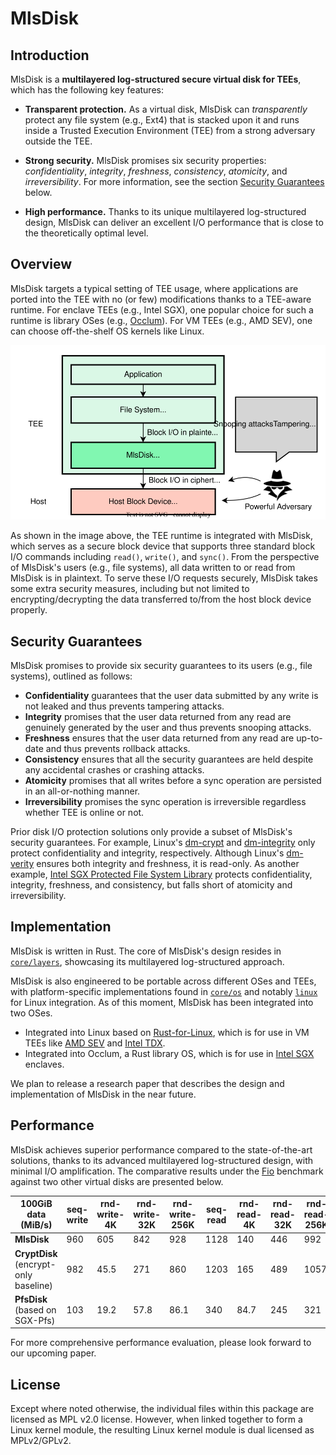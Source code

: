 # MlsDisk

## Introduction

MlsDisk is a **multilayered log-structured secure virtual disk for TEEs**,
which has the following key features:

* **Transparent protection.** As a virtual disk, MlsDisk can _transparently_ protect any file system (e.g., Ext4) that
is stacked upon it and runs inside a Trusted Execution Environment (TEE) from a strong adversary
outside the TEE.

* **Strong security.** MlsDisk promises six security properties:
_confidentiality_, _integrity_, _freshness_, _consistency_, _atomicity_, and _irreversibility_.
For more information, see the section [Security Guarantees](#security-guarantees) below.

* **High performance.** Thanks to its unique multilayered log-structured design,
MlsDisk can deliver an excellent I/O performance that
is close to the theoretically optimal level.

## Overview

MlsDisk targets a typical setting of TEE usage, where applications
are ported into the TEE with no (or few) modifications
thanks to a TEE-aware runtime. For enclave TEEs (e.g., Intel SGX),
one popular choice for such a runtime is library OSes (e.g., [Occlum](https://github.com/occlum/occlum)).
For VM TEEs (e.g., AMD SEV), one can choose off-the-shelf OS kernels like Linux.

![The threat model of MlsDisk.](./docs/figures/mlsdisk-threat-model.svg)

As shown in the image above, the TEE runtime is integrated with MlsDisk,
which serves as a secure block device that supports three standard block I/O commands
including `read()`, `write()`, and `sync()`. From the perspective of MlsDisk's users (e.g., file systems),
all data written to or read from MlsDisk is in plaintext.
To serve these I/O requests securely, MlsDisk takes some extra security measures,
including but not limited to encrypting/decrypting the data
transferred to/from the host block device properly.

## Security Guarantees

MlsDisk promises to provide six security guarantees
to its users (e.g., file systems), outlined as follows:

* **Confidentiality** guarantees that the user data submitted by any write
is not leaked and thus prevents tampering attacks.
* **Integrity** promises that the user data returned from any read
are genuinely generated by the user and
thus prevents snooping attacks.
* **Freshness** ensures that the user data returned from any read
are up-to-date and thus prevents rollback attacks.
* **Consistency** ensures that all the security guarantees are held
despite any accidental crashes or crashing attacks.
* **Atomicity** promises that all writes before a sync operation
are persisted in an all-or-nothing manner.
* **Irreversibility** promises the sync operation is irreversible
regardless whether TEE is online or not.

Prior disk I/O protection solutions only provide a subset of MlsDisk's security guarantees.
For example, Linux's [dm-crypt](https://docs.kernel.org/admin-guide/device-mapper/dm-crypt.html) and [dm-integrity](https://docs.kernel.org/admin-guide/device-mapper/dm-crypt.html) only protect confidentiality and integrity, respectively.
Although Linux's [dm-verity](https://docs.kernel.org/admin-guide/device-mapper/verity.html) ensures both integrity and freshness, it is read-only.
As another example, [Intel SGX Protected File System Library](https://www.intel.com/content/www/us/en/developer/articles/technical/overview-of-intel-protected-file-system-library-using-software-guard-extensions.html) protects confidentiality, integrity, freshness, and consistency,
but falls short of atomicity and irreversibility.

## Implementation

MlsDisk is written in Rust.
The core of MlsDisk's design resides in [`core/layers`](core/layers),
showcasing its multilayered log-structured approach.

MlsDisk is also engineered to be portable across different OSes and TEEs,
with platform-specific implementations found in [`core/os`](core/os) and
notably [`linux`](linux/) for Linux integration.
As of this moment, MlsDisk has been integrated into two OSes.

* Integrated into Linux based on [Rust-for-Linux](https://github.com/Rust-for-Linux),
which is for use in VM TEEs like [AMD SEV](https://developer.amd.com/sev/) and [Intel TDX](https://www.intel.com/content/www/us/en/developer/articles/technical/intel-trust-domain-extensions.html).
* Integrated into Occlum, a Rust library OS,
which is for use in [Intel SGX](https://www.intel.com/content/www/us/en/developer/tools/software-guard-extensions/overview.html) enclaves.

We plan to release a research paper that
describes the design and implementation
of MlsDisk in the near future.

## Performance

MlsDisk achieves superior performance compared to the state-of-the-art solutions,
thanks to its advanced multilayered log-structured design,
with minimal I/O amplification.
The comparative results under the [Fio](https://github.com/axboe/fio) benchmark
against two other virtual disks are presented below.

| 100GiB data<br />(MiB/s)              | seq-write | rnd-write-4K | **rnd-write-32K** | **rnd-write-256K** | **seq-read** | **rnd-read-4K** | **rnd-read-32K** | **rnd-read-256K** |
| ------------------------------------- | --------- | ------------ | ----------------- | ------------------ | ------------ | --------------- | ---------------- | ----------------- |
| **MlsDisk**                           | 960       | 605          | 842               | 928                | 1128         | 140             | 446              | 992               |
| **CryptDisk** (encrypt-only baseline) | 982       | 45.5         | 271               | 860                | 1203         | 165             | 489              | 1057              |
| **PfsDisk** (based on SGX-Pfs)        | 103       | 19.2         | 57.8              | 86.1               | 340          | 84.7            | 245              | 321               |

For more comprehensive performance evaluation,
please look forward to our upcoming paper.

## License

Except where noted otherwise, the individual files within this package
are licensed as MPL v2.0 license. However, when linked together to form a Linux kernel module,
the resulting Linux kernel module is dual licensed as MPLv2/GPLv2.
